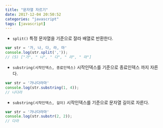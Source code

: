 ```yaml
---
title: "문자열 자르기"
date: 2017-12-04 20:50:52
categories: "javascript"
tags: [javascript]
---
```


* `split()`
특정 문자열을 기준으로 잘라 배열로 반환한다.

```javascript
var str = '가, 나, 다, 라, 마'
console.log(str.split(','));
// (5) ["가", " 나", " 다", " 라", " 마"]
```

* `substring(시작인덱스, 종료인덱스)`
시작인덱스를 기준으로 종료인덱스 까지 자른다.

```javascript
var str = '가나다라마'
console.log(str.substring(1, 4));
// 나다라
```

* `substring(시작인덱스, 길이)`
시작인덱스를 기준으로 문자열 길이로 자른다.

```javascript
var str = '가나다라마'
console.log(str.substr(2, 2));
// 다라
```
